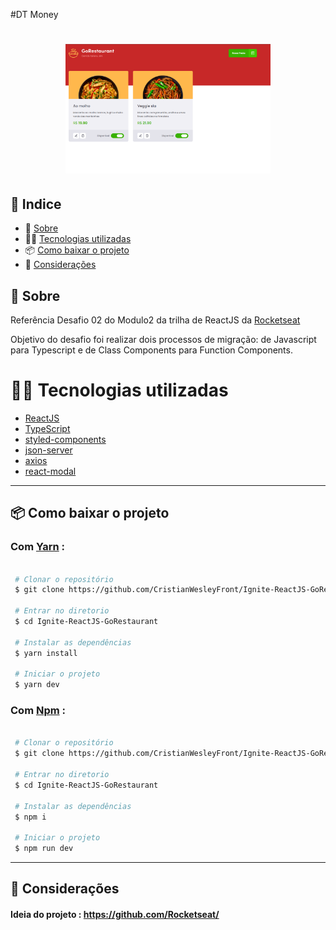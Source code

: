 #DT Money

<h1 align="center">
  <img src="https://raw.githubusercontent.com/CristianWesleyFront/Ignite-ReactJS-GoRestaurant/master/public/print.png" width="65%">
</h1>

## 🚀 Indice

- 📓 [Sobre](#-Sobre)
- 👨‍💻 [Tecnologias utilizadas](#-Tecnologias-utilizadas)
- 📦 [Como baixar o projeto](#-Como-baixar-o-projeto)
- 🤝 [Considerações](#-Considerações)

## 📓 Sobre

Referência Desafio 02 do Modulo2 da trilha de ReactJS da [Rocketseat](https://github.com/Rocketseat)

Objetivo do desafio foi realizar dois processos de migração: de Javascript para Typescript e de Class Components para Function Components.

# 👨‍💻 Tecnologias utilizadas

- [ReactJS](https://pt-br.reactjs.org/)
- [TypeScript](https://www.typescriptlang.org/)
- [styled-components](https://styled-components.com/)
- [json-server](https://www.npmjs.com/package/json-server)
- [axios](https://www.npmjs.com/package/axios)
- [react-modal](https://www.npmjs.com/package/react-modal)

---

## 📦 Como baixar o projeto

### Com [Yarn](https://yarnpkg.com/) :

```bash

 # Clonar o repositório
 $ git clone https://github.com/CristianWesleyFront/Ignite-ReactJS-GoRestaurant

 # Entrar no diretorio
 $ cd Ignite-ReactJS-GoRestaurant

 # Instalar as dependências
 $ yarn install

 # Iniciar o projeto
 $ yarn dev


```

### Com [Npm](https://www.npmjs.com/) :

```bash

 # Clonar o repositório
 $ git clone https://github.com/CristianWesleyFront/Ignite-ReactJS-GoRestaurant

 # Entrar no diretorio
 $ cd Ignite-ReactJS-GoRestaurant

 # Instalar as dependências
 $ npm i

 # Iniciar o projeto
 $ npm run dev


```

---

## 🤝 Considerações

#### Ideia do projeto : https://github.com/Rocketseat/
